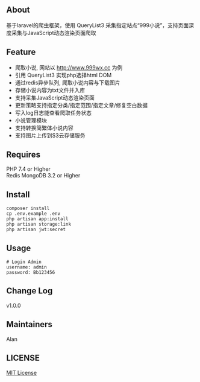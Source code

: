 ## About
基于laravel的爬虫框架，使用 QueryList3 采集指定站点“999小说”，支持页面深度采集与JavaScript动态渲染页面爬取

## Feature

* 爬取小说, 网站以 http://www.999wx.cc 为例
* 引用 QueryList3 实现php选择html DOM
* 通过redis异步队列, 爬取小说内容与下载图片
* 存储小说内容为txt文件并入库
* 支持采集JavaScript动态渲染页面
* 更新策略支持指定分类/指定范围/指定文章/修复空白数据
* 写入log日志能查看爬取任务状态
* 小说管理模块
* 支持转换简繁体小说内容
* 支持图片上传到S3云存储服务

## Requires
PHP 7.4 or Higher  
Redis
MongoDB 3.2 or Higher

## Install
```
composer install
cp .env.example .env
php artisan app:install
php artisan storage:link
php artisan jwt:secret
```

## Usage
```
# Login Admin
username: admin
password: Bb123456
```

## Change Log
v1.0.0

## Maintainers
Alan

## LICENSE
[MIT License](https://github.com/joanbabyfet/phpspider/blob/master/LICENSE)
